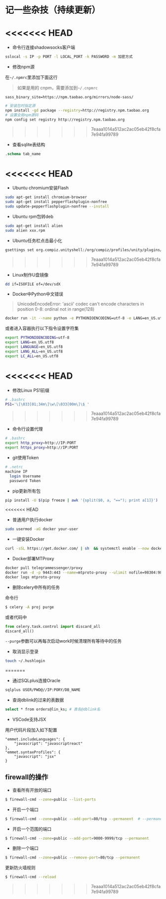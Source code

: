 # 记一些杂技（持续更新）

<<<<<<< HEAD
=======
- 命令行连接shadowsocks客户端

```bash
sslocal -s IP -p PORT -l LOCAL_PORT -k PASSWORD -m 加密方式
```

- 修改npm源

在`~/.npmrc`里添加下面这行

> 如果是用的 cnpm，需要添加到`~/.cnpmrc`
```test
sass_binary_site=https://npm.taobao.org/mirrors/node-sass/
```

```bash
# 安装包时指定源
npm install -gd package --registry=http://registry.npm.taobao.org
# 设置全局npm源码
npm config set registry http://registry.npm.taobao.org
```

>>>>>>> 7eaaa1014a512ac2ac05eb42f8cfa7e94fa99789
- 查看sqlite表结构

```sql
.schema tab_name
```

<<<<<<< HEAD
=======
- Ubuntu chromium安装Flash

```bash
sudo apt-get install chromium-browser
sudo apt-get install pepperflashplugin-nonfree
sudo update-pepperflashplugin-nonfree --install
```

- Ubuntu rpm包转deb

```bash
sudo apt-get install alien
sudo alien xxx.rpm
```

- Ubuntu任务栏点击最小化

```bash
gsettings set org.compiz.unityshell:/org/compiz/profiles/unity/plugins/unityshell/ launcher-minimize-window true
```

>>>>>>> 7eaaa1014a512ac2ac05eb42f8cfa7e94fa99789
- Linux制作U盘镜像

```bash
dd if=ISOFILE of=/dev/sdX
```

- Docker中Python中文错误

> UnicodeEncodeError: 'ascii' codec can't encode characters in position 0-8: ordinal not in range(128)

```bash
docker run -it --name python -e PYTHONIOENCODING=utf-8 -e LANG=en_US.utf8 -e LANGUAGE=en_US.utf8 -e LANG_ALL=en_US.utf8 -e LC_ALL=en_US.utf8 centos /bin/bash
```

或者进入容器执行以下指令设置字符集

```bash
export PYTHONIOENCODING=utf-8
export LANG=en_US.utf8
export LANGUAGE=en_US.utf8
export LANG_ALL=en_US.utf8
export LC_ALL=en_US.utf8
```

<<<<<<< HEAD
=======
- 修改Linux PS1前缀

```bash
# .bashrc
PS1='\[\033[01;34m\]\w\[\033[00m\]\$ '
```

>>>>>>> 7eaaa1014a512ac2ac05eb42f8cfa7e94fa99789
- 命令行设置代理

```bash
# .bashrc
export http_proxy=http://IP:PORT
export https_proxy=http://IP:PORT
```

- git使用Token

```bash
# .netrc 
machine IP
  login Username
  password Token
```

- pip更新所有包

```bash
pip install -U $(pip freeze | awk '{split($0, a, "=="); print a[1]}')
```

<<<<<<< HEAD
- 普通用户执行docker

```bash
sudo usermod -aG docker your-user
```

- 一键安装Docker

```bash
curl -sSL https://get.docker.com/ | sh  && systemctl enable --now docker
```

- Docker部署MTProxy

```bash
docker pull telegrammessenger/proxy
docker run -d -p 9443:443 --name=mtproto-proxy --ulimit nofile=98304:98304 --restart=always -v proxy-config:/data telegrammessenger/proxy:latest
docker logs mtproto-proxy
```

- 删除celery中所有的任务

命令行

```bash
$ celery -A proj purge
```

或者代码中

```python
from celery.task.control import discard_all
discard_all()
```

`--purge`参数可以再每次启动work时候清理所有等待中的任务

- 取消显示登录

```bash
touch ~/.hushlogin
```
=======
- 通过SQLplus连接Oracle

```bash
sqlplus USER/PWD@//IP:PORY/DB_NAME
```

- 查询dblink的过来的表数据

```bash
select * from orders@lin_ks; # 表名@dblink名  
```

- VSCode支持JSX

用户代码片段加入如下配置

```
"emmet.includeLanguages": {
    "javascript": "javascriptreact"
},
"emmet.syntaxProfiles": {
    "javascript": "jsx"
}
```

## firewall的操作

- 查看所有开放的端口

```bash
$ firewall-cmd --zone=public --list-ports
```

- 开启一个端口

```bash
$ firewall-cmd --zone=public --add-port=80/tcp --permanent  # --permanent永久生效，没有此参数重启后失效
```

- 开启一个范围的端口

```bash
$ firewall-cmd --zone=public --add-port=9000-9999/tcp --permanent
```

- 删除一个端口

```bash
$ firewall-cmd --zone=public --remove-port=80/tcp --permanent
```

更新防火墙规则

```bash
$ firewall-cmd --reload
```
>>>>>>> 7eaaa1014a512ac2ac05eb42f8cfa7e94fa99789
